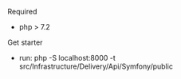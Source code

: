 
Required
- php > 7.2

Get starter
- run: php -S localhost:8000 -t src/Infrastructure/Delivery/Api/Symfony/public
